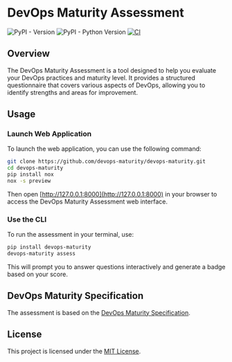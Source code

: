 # DevOps Maturity Assessment

![PyPI - Version](https://img.shields.io/pypi/v/devops-maturity)
![PyPI - Python Version](https://img.shields.io/pypi/pyversions/devops-maturity)
[![CI](https://github.com/devops-maturity/devops-maturity/actions/workflows/ci.yml/badge.svg)](https://github.com/devops-maturity/devops-maturity/actions/workflows/ci.yml)

## Overview

The DevOps Maturity Assessment is a tool designed to help you evaluate your DevOps practices and maturity level. It provides a structured questionnaire that covers various aspects of DevOps, allowing you to identify strengths and areas for improvement.

## Usage

### Launch Web Application

To launch the web application, you can use the following command:

```bash
git clone https://github.com/devops-maturity/devops-maturity.git
cd devops-maturity
pip install nox
nox -s preview
```

Then open [http://127.0.0.1:8000](http://127.0.0.1:8000) in your browser to access the DevOps Maturity Assessment web interface.

### Use the CLI

To run the assessment in your terminal, use:

```bash
pip install devops-maturity
devops-maturity assess
```

This will prompt you to answer questions interactively and generate a badge based on your score.

## DevOps Maturity Specification

The assessment is based on the [DevOps Maturity Specification](https://devops-maturity.github.io/).

## License

This project is licensed under the [MIT License](LICENSE).
